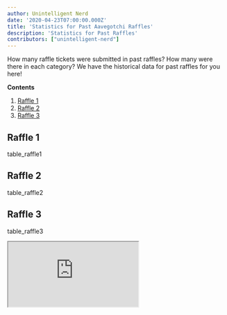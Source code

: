 ```yaml
---
author: Unintelligent Nerd
date: '2020-04-23T07:00:00.000Z'
title: 'Statistics for Past Aavegotchi Raffles'
description: 'Statistics for Past Raffles'
contributors: ["unintelligent-nerd"]
---
```


How many raffle tickets were submitted in past raffles? How many were there in each category? We have the historical data for past raffles for you here!

<div class="contentsBox">

**Contents**

<ol>
<li><a href=#raffle-1>Raffle 1</a></li>
<li><a href=#raffle-2>Raffle 2</a></li>
<li><a href=#raffle-3>Raffle 3</a></li>
</ol>

</div>

## Raffle 1
table_raffle1

## Raffle 2
table_raffle2

## Raffle 3
table_raffle3

<iframe src="https://wiki.aavegotchi.com/en/plot.html"></iframe>